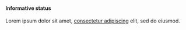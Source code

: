 <div class="usa-alert usa-alert--info">
  <div class="usa-alert__body">
    <h4 class="usa-alert__heading">Informative status</h4>
    <p class="usa-alert__text">
      Lorem ipsum dolor sit amet,
      <a class="usa-link" href="javascript:void(0);">consectetur adipiscing</a>
      elit, sed do eiusmod.
    </p>
  </div>
</div>